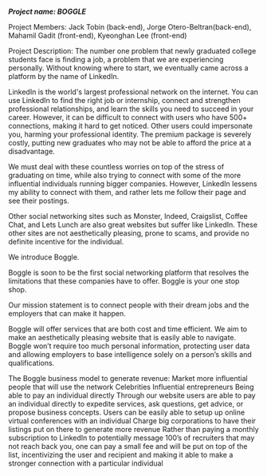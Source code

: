 *****Project name: BOGGLE*****

Project Members:
Jack Tobin (back-end),
Jorge Otero-Beltran(back-end),
Mahamil Gadit (front-end),
Kyeonghan Lee (front-end)

Project Description:
The number one problem that newly graduated college students face is finding a job, a problem that we are experiencing personally. Without knowing where to start, we eventually came across a platform by the name of LinkedIn.
 
LinkedIn is the world's largest professional network on the internet. You can use LinkedIn to find the right job or internship, connect and strengthen professional relationships, and learn the skills you need to succeed in your career. However, it can be difficult to connect with users who have 500+ connections, making it hard to get noticed. Other users could impersonate you, harming your professional identity. The premium package is severely costly, putting new graduates who may not be able to afford the price at a disadvantage.
 
We must deal with these countless worries on top of the stress of graduating on time, while also trying to connect with some of the more influential individuals running bigger companies. However, LinkedIn lessens my ability to connect with them, and rather lets me follow their page and see their postings.
 
Other social networking sites such as Monster, Indeed, Craigslist, Coffee Chat, and Lets Lunch are also great websites but suffer like LinkedIn. These other sites are not aesthetically pleasing, prone to scams, and provide no definite incentive for the individual.
 
We introduce Boggle.
 
Boggle is soon to be the first social networking platform that resolves the limitations that these companies have to offer. Boggle is your one stop shop.
 
Our mission statement is to connect people with their dream jobs and the employers that can make it happen.
 
Boggle will offer services that are both cost and time efficient. We aim to make an aesthetically pleasing website that is easily able to navigate. Boggle won’t require too much personal information, protecting user data and allowing employers to base intelligence solely on a person’s skills and qualifications.
 
The Boggle business model to generate revenue: 
Market more influential people that will use the network 
Celebrities 
Influential entrepreneurs 
Being able to pay an individual directly 
Through our website users are able to pay an individual directly to expedite services, ask questions, get advice, or propose business concepts. 
Users can be easily able to setup up online virtual conferences with an individual 
Charge big corporations to have their listings put on there to generate more revenue 
Rather than paying a monthly subscription to LinkedIn to potentially message 100’s of recruiters that may not reach back you, one can pay a small fee and will be put on top of the list, incentivizing the user and recipient and making it able to make a stronger connection with a particular individual

